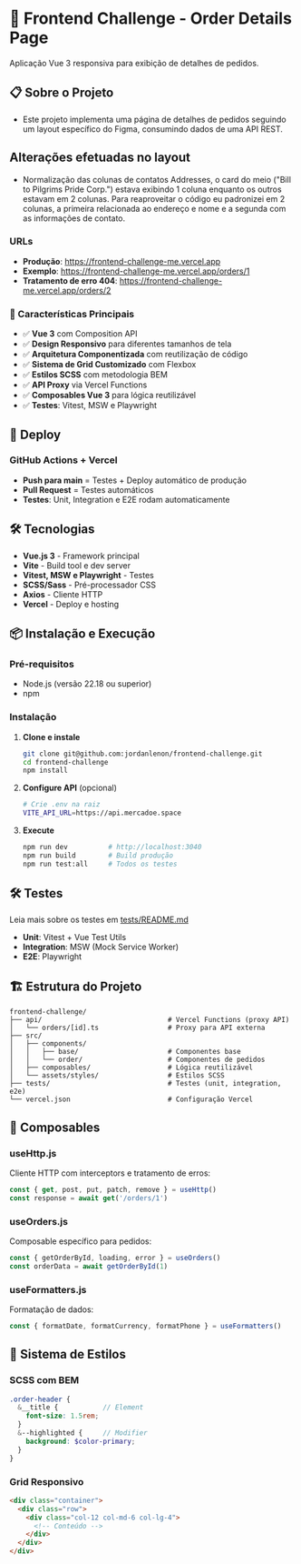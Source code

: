 # 🚀 Frontend Challenge - Order Details Page
Aplicação Vue 3 responsiva para exibição de detalhes de pedidos.

## 📋 Sobre o Projeto

- Este projeto implementa uma página de detalhes de pedidos seguindo um layout específico do Figma, consumindo dados de uma API REST.

## Alterações efetuadas no layout
- Normalização das colunas de contatos Addresses, o card do meio ("Bill to Pilgrims Pride Corp.") estava exibindo 1 coluna enquanto os outros estavam em 2 colunas. Para reaproveitar o código eu padronizei em 2 colunas, a primeira relacionada ao endereço e nome e a segunda com as informações de contato.

### URLs
- **Produção**: https://frontend-challenge-me.vercel.app
- **Exemplo**: https://frontend-challenge-me.vercel.app/orders/1
- **Tratamento de erro 404**: https://frontend-challenge-me.vercel.app/orders/2

### 🎯 Características Principais

- ✅ **Vue 3** com Composition API
- ✅ **Design Responsivo** para diferentes tamanhos de tela
- ✅ **Arquitetura Componentizada** com reutilização de código
- ✅ **Sistema de Grid Customizado** com Flexbox
- ✅ **Estilos SCSS** com metodologia BEM
- ✅ **API Proxy** via Vercel Functions
- ✅ **Composables Vue 3** para lógica reutilizável
- ✅ **Testes**: Vitest, MSW e Playwright

## 🚀 Deploy

### GitHub Actions + Vercel
- **Push para main** = Testes + Deploy automático de produção
- **Pull Request** = Testes automáticos
- **Testes**: Unit, Integration e E2E rodam automaticamente

## 🛠️ Tecnologias

- **Vue.js 3** - Framework principal
- **Vite** - Build tool e dev server
- **Vitest, MSW e Playwright** - Testes
- **SCSS/Sass** - Pré-processador CSS
- **Axios** - Cliente HTTP
- **Vercel** - Deploy e hosting

## 📦 Instalação e Execução

### Pré-requisitos
- Node.js (versão 22.18 ou superior)
- npm

### Instalação

1. **Clone e instale**
   ```bash
   git clone git@github.com:jordanlenon/frontend-challenge.git
   cd frontend-challenge
   npm install
   ```

2. **Configure API** (opcional)
   ```bash
   # Crie .env na raiz
   VITE_API_URL=https://api.mercadoe.space
   ```

3. **Execute**
   ```bash
   npm run dev          # http://localhost:3040
   npm run build        # Build produção
   npm run test:all     # Todos os testes
   ```

## 🛠️ Testes

Leia mais sobre os testes em [tests/README.md](tests/README.md)

- **Unit**: Vitest + Vue Test Utils
- **Integration**: MSW (Mock Service Worker)
- **E2E**: Playwright

## 🏗️ Estrutura do Projeto

```
frontend-challenge/
├── api/                               # Vercel Functions (proxy API)
│   └── orders/[id].ts                 # Proxy para API externa
├── src/
│   ├── components/
│   │   ├── base/                      # Componentes base
│   │   └── order/                     # Componentes de pedidos
│   ├── composables/                   # Lógica reutilizável
│   └── assets/styles/                 # Estilos SCSS
├── tests/                             # Testes (unit, integration, e2e)
└── vercel.json                        # Configuração Vercel
```

## 🔧 Composables

### useHttp.js
Cliente HTTP com interceptors e tratamento de erros:
```javascript
const { get, post, put, patch, remove } = useHttp()
const response = await get('/orders/1')
```

### useOrders.js
Composable específico para pedidos:
```javascript
const { getOrderById, loading, error } = useOrders()
const orderData = await getOrderById(1)
```

### useFormatters.js
Formatação de dados:
```javascript
const { formatDate, formatCurrency, formatPhone } = useFormatters()
```

## 🎨 Sistema de Estilos

### SCSS com BEM
```scss
.order-header {
  &__title {           // Element
    font-size: 1.5rem;
  }
  &--highlighted {     // Modifier
    background: $color-primary;
  }
}
```

### Grid Responsivo
```html
<div class="container">
  <div class="row">
    <div class="col-12 col-md-6 col-lg-4">
      <!-- Conteúdo -->
    </div>
  </div>
</div>
```